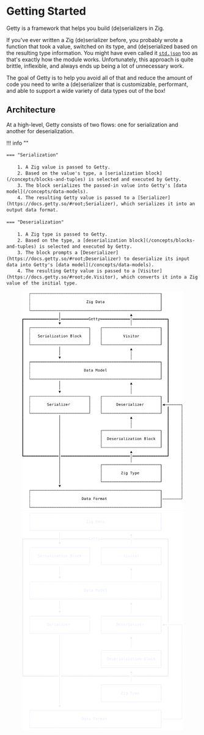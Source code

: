 # Getting Started

Getty is a framework that helps you build (de)serializers in Zig.

If you've ever written a Zig (de)serializer before, you probably wrote a function that took a value, switched on its type, and (de)serialized based on the resulting type information. You might have even called it [`std.json`](https://ziglang.org/documentation/master/std/#root;json) too as that's exactly how the module works. Unfortunately, this approach is quite brittle, inflexible, and always ends up being a lot of unnecessary work.

The goal of Getty is to help you avoid all of that and reduce the amount of code you need to write a (de)serializer that is customizable, performant, and able to support a wide variety of data types out of the box!

## Architecture

At a high-level, Getty consists of two flows: one for serialization and another for deserialization.

!!! info ""

    === "Serialization"

        1. A Zig value is passed to Getty.
        2. Based on the value's type, a [serialization block](/concepts/blocks-and-tuples) is selected and executed by Getty.
        3. The block serializes the passed-in value into Getty's [data model](/concepts/data-models).
        4. The resulting Getty value is passed to a [Serializer](https://docs.getty.so/#root;Serializer), which serializes it into an output data format.

    === "Deserialization"

        1. A Zig type is passed to Getty.
        2. Based on the type, a [deserialization block](/concepts/blocks-and-tuples) is selected and executed by Getty.
        3. The block prompts a [Deserializer](https://docs.getty.so/#root;Deserializer) to deserialize its input data into Getty's [data model](/concepts/data-models).
        4. The resulting Getty value is passed to a [Visitor](https://docs.getty.so/#root;de.Visitor), which converts it into a Zig value of the initial type.

<figure markdown>

![Architecture](/assets/images/architecture-light.svg#only-light)
![Architecture](/assets/images/architecture-dark.svg#only-dark)

</figure>
